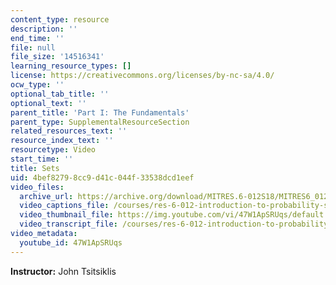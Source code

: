 ```yaml
---
content_type: resource
description: ''
end_time: ''
file: null
file_size: '14516341'
learning_resource_types: []
license: https://creativecommons.org/licenses/by-nc-sa/4.0/
ocw_type: ''
optional_tab_title: ''
optional_text: ''
parent_title: 'Part I: The Fundamentals'
parent_type: SupplementalResourceSection
related_resources_text: ''
resource_index_text: ''
resourcetype: Video
start_time: ''
title: Sets
uid: 4bef8279-8cc9-d41c-044f-33538dcd1eef
video_files:
  archive_url: https://archive.org/download/MITRES.6-012S18/MITRES6_012S18_S01-01_300k.mp4
  video_captions_file: /courses/res-6-012-introduction-to-probability-spring-2018/8c38476dc9ab5466ab1a1e7c9fb37bce_47W1ApSRUqs.vtt
  video_thumbnail_file: https://img.youtube.com/vi/47W1ApSRUqs/default.jpg
  video_transcript_file: /courses/res-6-012-introduction-to-probability-spring-2018/f561dd7ce6d5f5c2c0f5c2e775f9942a_47W1ApSRUqs.pdf
video_metadata:
  youtube_id: 47W1ApSRUqs
---
```


**Instructor:** John Tsitsiklis

